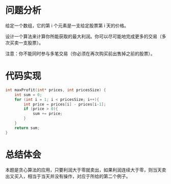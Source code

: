# 问题分析
给定一个数组，它的第 i 个元素是一支给定股票第 i 天的价格。

设计一个算法来计算你所能获取的最大利润。你可以尽可能地完成更多的交易（多次买卖一支股票）。

注意：你不能同时参与多笔交易（你必须在再次购买前出售掉之前的股票）。
# 代码实现
```C
int maxProfit(int* prices, int pricesSize) {
    int sum = 0;
    for (int i = 1; i < pricesSize; i++){
        int price = prices[i] - prices[i-1];
        if (price > 0){
            sum += price;
        }
    }
    return sum;
}
```
# 总结体会
本题是贪心算法的应用，只要利润大于零就卖出，如果利润连续大于零，则当天卖出又买入，相当于当天并没有操作，对应于所给的第二个例子。
